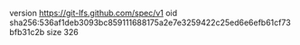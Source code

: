 version https://git-lfs.github.com/spec/v1
oid sha256:536af1deb3093bc859111688175a2e7e3259422c25ed6e6efb61cf73bfb31c2b
size 326
